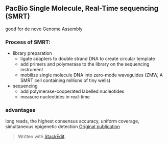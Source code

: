 ## PacBio Single Molecule, Real-Time sequencing (SMRT)
good for de novo Genome Assembly



### Process of SMRT:
- library preparation
	+ ligate adapters to double strand DNA to create circular template
	+ add primers and polymerase to the library on the sequencing instrument
	+ mobilize single molecule DNA into zero-mode waveguides (ZMW, A SMRT cell containing millions of tiny wells)
- sequencing
	+ add polymerase-cooperated labelled nucleotides 
	+ measure nucleotides in real-time

### advantages 


long reads, the highest consensus accuracy, uniform coverage, simultaneous epigenetic detection
[Original publication](https://science.sciencemag.org/content/323/5910/133/tab-pdf)

> Written with [StackEdit](https://stackedit.io/).
<!--stackedit_data:
eyJoaXN0b3J5IjpbLTE0NDYzMzk5NSwxMDQzNjU1NTE4LC0xNT
g3ODgxNDU2LC0yMTE5NzYwOTc4XX0=
-->